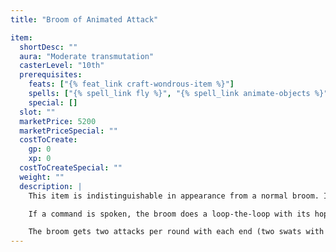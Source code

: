```yaml
---
title: "Broom of Animated Attack"

item:
  shortDesc: ""
  aura: "Moderate transmutation"
  casterLevel: "10th"
  prerequisites:
    feats: ["{% feat_link craft-wondrous-item %}"]
    spells: ["{% spell_link fly %}", "{% spell_link animate-objects %}"]
    special: []
  slot: ""
  marketPrice: 5200
  marketPriceSpecial: ""
  costToCreate:
    gp: 0
    xp: 0
  costToCreateSpecial: ""
  weight: ""
  description: |
    This item is indistinguishable in appearance from a normal broom. It is identical to a {% wondrous_item_link broom-of-flying %} by all tests short of attempted use.

    If a command is spoken, the broom does a loop-the-loop with its hopeful rider, dumping him on his head from 1d4+5 feet off the ground (no falling damage, since the fall is less than 10 feet). The broom then attacks the victim, swatting the face with the straw or twig end and beating him with the handle end.

    The broom gets two attacks per round with each end (two swats with the straw and two with the handle, for a total of four attacks per round). It attacks with a +5 bonus on each attack roll. The straw end causes a victim to be blinded for 1 round when it hits. The handle deals 1d6 points of damage when it hits. The broom has AC 13, 18 hit points, and hardness 4.
---
```

